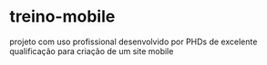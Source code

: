 # treino-mobile
projeto com uso profissional desenvolvido por PHDs de excelente qualificação para criação de um site mobile
